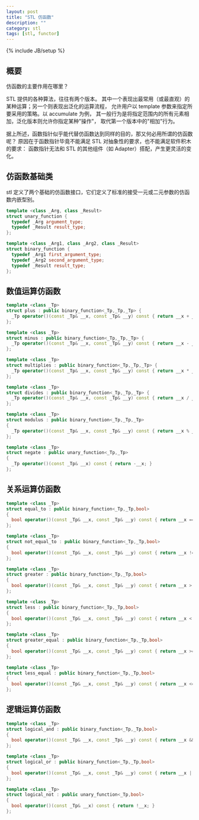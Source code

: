 ```yaml
---
layout: post
title: "STL 仿函数"
description: ""
category: stl
tags: [stl, functor]
---
```

{% include JB/setup %}

## 概要

仿函数的主要作用在哪里？

STL 提供的各种算法，往往有两个版本。
其中一个表现出最常用（或最直观）的某种运算；另一个则表现出泛化的运算流程，
允许用户以 template 参数来指定所要采用的策略。以 accumulate 为例，
其一般行为是将指定范围内的所有元素相加，泛化版本则允许你指定某种"操作"，
取代第一个版本中的"相加"行为。

据上所述，函数指针似乎能代替仿函数达到同样的目的，那又何必用所谓的仿函数呢？
原因在于函数指针毕竟不能满足 STL 对抽象性的要求，也不能满足软件积木的要求：
函数指针无法和 STL 的其他组件（如 Adapter）搭配，产生更灵活的变化。

## 仿函数基础类

stl 定义了两个基础的仿函数接口，它们定义了标准的接受一元或二元参数的仿函数内嵌型别。

``` c++
template <class _Arg, class _Result>
struct unary_function {
  typedef _Arg argument_type;
  typedef _Result result_type;
};

template <class _Arg1, class _Arg2, class _Result>
struct binary_function {
  typedef _Arg1 first_argument_type;
  typedef _Arg2 second_argument_type;
  typedef _Result result_type;
};
```

## 数值运算仿函数

``` c++
template <class _Tp>
struct plus : public binary_function<_Tp,_Tp,_Tp> {
  _Tp operator()(const _Tp& __x, const _Tp& __y) const { return __x + __y; }
};

template <class _Tp>
struct minus : public binary_function<_Tp,_Tp,_Tp> {
  _Tp operator()(const _Tp& __x, const _Tp& __y) const { return __x - __y; }
};

template <class _Tp>
struct multiplies : public binary_function<_Tp,_Tp,_Tp> {
  _Tp operator()(const _Tp& __x, const _Tp& __y) const { return __x * __y; }
};

template <class _Tp>
struct divides : public binary_function<_Tp,_Tp,_Tp> {
  _Tp operator()(const _Tp& __x, const _Tp& __y) const { return __x / __y; }
};

template <class _Tp>
struct modulus : public binary_function<_Tp,_Tp,_Tp>
{
  _Tp operator()(const _Tp& __x, const _Tp& __y) const { return __x % __y; }
};

template <class _Tp>
struct negate : public unary_function<_Tp,_Tp>
{
  _Tp operator()(const _Tp& __x) const { return -__x; }
};
```

## 关系运算仿函数

``` c++
template <class _Tp>
struct equal_to : public binary_function<_Tp,_Tp,bool>
{
  bool operator()(const _Tp& __x, const _Tp& __y) const { return __x == __y; }
};

template <class _Tp>
struct not_equal_to : public binary_function<_Tp,_Tp,bool>
{
  bool operator()(const _Tp& __x, const _Tp& __y) const { return __x != __y; }
};

template <class _Tp>
struct greater : public binary_function<_Tp,_Tp,bool>
{
  bool operator()(const _Tp& __x, const _Tp& __y) const { return __x > __y; }
};

template <class _Tp>
struct less : public binary_function<_Tp,_Tp,bool>
{
  bool operator()(const _Tp& __x, const _Tp& __y) const { return __x < __y; }
};

template <class _Tp>
struct greater_equal : public binary_function<_Tp,_Tp,bool>
{
  bool operator()(const _Tp& __x, const _Tp& __y) const { return __x >= __y; }
};

template <class _Tp>
struct less_equal : public binary_function<_Tp,_Tp,bool>
{
  bool operator()(const _Tp& __x, const _Tp& __y) const { return __x <= __y; }
};
```

## 逻辑运算仿函数

``` c++
template <class _Tp>
struct logical_and : public binary_function<_Tp,_Tp,bool>
{
  bool operator()(const _Tp& __x, const _Tp& __y) const { return __x && __y; }
};

template <class _Tp>
struct logical_or : public binary_function<_Tp,_Tp,bool>
{
  bool operator()(const _Tp& __x, const _Tp& __y) const { return __x || __y; }
};

template <class _Tp>
struct logical_not : public unary_function<_Tp,bool>
{
  bool operator()(const _Tp& __x) const { return !__x; }
};
```
